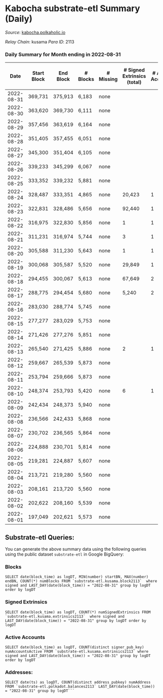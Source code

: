 # Kabocha substrate-etl Summary (Daily)

_Source_: [kabocha.polkaholic.io](https://kabocha.polkaholic.io)

*Relay Chain*: kusama
*Para ID*: 2113



### Daily Summary for Month ending in 2022-08-31


| Date | Start Block | End Block | # Blocks | # Missing | # Signed Extrinsics (total) | # Active Accounts | # Addresses with Balances | # Events | # Transfers | # XCM Transfers In | # XCM Transfers Out |
| ---- | ----------- | --------- | -------- | --------- | --------------------------- | ----------------- | ------------------------- | -------- | ----------- | ------------------ | ------------------- |
| 2022-08-31 | 369,731 | 375,913 | 6,183 | none |  |  | 13,290 | 12,387 |   |   |   |
| 2022-08-30 | 363,620 | 369,730 | 6,111 | none |  |  | 13,290 | 12,242 |   |   |   |
| 2022-08-29 | 357,456 | 363,619 | 6,164 | none |  |  | 13,290 | 12,349 |   |   |   |
| 2022-08-28 | 351,405 | 357,455 | 6,051 | none |  |  | 13,290 | 12,122 |   |   |   |
| 2022-08-27 | 345,300 | 351,404 | 6,105 | none |  |  | 13,290 | 12,235 |   |   |   |
| 2022-08-26 | 339,233 | 345,299 | 6,067 | none |  |  | 13,290 | 12,154 |   |   |   |
| 2022-08-25 | 333,352 | 339,232 | 5,881 | none |  |  | 13,290 | 11,781 |   |   |   |
| 2022-08-24 | 328,487 | 333,351 | 4,865 | none | 20,423 | 1 | 13,290 | 134,850 |   |   |   |
| 2022-08-23 | 322,831 | 328,486 | 5,656 | none | 92,440 | 1 | 13,373 | 590,816 |   |   |   |
| 2022-08-22 | 316,975 | 322,830 | 5,856 | none | 1 | 1 | 16,439 | 35,946 |   |   |   |
| 2022-08-21 | 311,231 | 316,974 | 5,744 | none | 3 | 1 | 16,439 | 88,974 |   |   |   |
| 2022-08-20 | 305,588 | 311,230 | 5,643 | none | 1 | 1 | 16,440 | 11,308 |   |   |   |
| 2022-08-19 | 300,068 | 305,587 | 5,520 | none | 29,849 | 1 | 16,440 | 190,510 |   |   |   |
| 2022-08-18 | 294,455 | 300,067 | 5,613 | none | 67,649 | 2 | 16,295 | 447,891 |   |   |   |
| 2022-08-17 | 288,775 | 294,454 | 5,680 | none | 5,240 | 2 | 1,748 | 49,281 |   |   |   |
| 2022-08-16 | 283,030 | 288,774 | 5,745 | none |  |  | 8 | 17,254 |   |   |   |
| 2022-08-15 | 277,277 | 283,029 | 5,753 | none |  |  | 8 | 17,278 |   |   |   |
| 2022-08-14 | 271,426 | 277,276 | 5,851 | none |  |  | 8 | 17,573 |   |   |   |
| 2022-08-13 | 265,540 | 271,425 | 5,886 | none | 2 | 1 | 8 | 17,692 |   |   |   |
| 2022-08-12 | 259,667 | 265,539 | 5,873 | none |  |  | 7 | 17,639 |   |   |   |
| 2022-08-11 | 253,794 | 259,666 | 5,873 | none |  |  | 7 | 17,639 |   |   |   |
| 2022-08-10 | 248,374 | 253,793 | 5,420 | none | 6 | 1 | 7 | 12,548 |   |   |   |
| 2022-08-09 | 242,434 | 248,373 | 5,940 | none |  |  | 7 | 11,899 |   |   |   |
| 2022-08-08 | 236,566 | 242,433 | 5,868 | none |  |  | 7 | 11,756 |   |   |   |
| 2022-08-07 | 230,702 | 236,565 | 5,864 | none |  |  | 7 | 11,747 |   |   |   |
| 2022-08-06 | 224,888 | 230,701 | 5,814 | none |  |  | 7 | 11,648 |   |   |   |
| 2022-08-05 | 219,281 | 224,887 | 5,607 | none |  |  | 7 | 11,233 |   |   |   |
| 2022-08-04 | 213,721 | 219,280 | 5,560 | none |  |  | 7 | 11,138 |   |   |   |
| 2022-08-03 | 208,161 | 213,720 | 5,560 | none |  |  | 7 | 11,139 |   |   |   |
| 2022-08-02 | 202,622 | 208,160 | 5,539 | none |  |  | 7 | 11,096 |   |   |   |
| 2022-08-01 | 197,049 | 202,621 | 5,573 | none |  |  | 7 | 11,165 |   |   |   |

## Substrate-etl Queries:
You can generate the above summary data using the following queries using the public dataset `substrate-etl` in Google BigQuery:


### Blocks
```
SELECT date(block_time) as logDT, MIN(number) startBN, MAX(number) endBN, COUNT(*) numBlocks FROM `substrate-etl.kusama.block2113`  where signed and LAST_DAY(date(block_time)) = "2022-08-31" group by logDT order by logDT
```


### Signed Extrinsics
```
SELECT date(block_time) as logDT, COUNT(*) numSignedExtrinsics FROM `substrate-etl.kusama.extrinsics2113`  where signed and LAST_DAY(date(block_time)) = "2022-08-31" group by logDT order by logDT
```


### Active Accounts
```
SELECT date(block_time) as logDT, COUNT(distinct signer_pub_key) numAccountsActive FROM `substrate-etl.kusama.extrinsics2113` where signed and LAST_DAY(date(block_time)) = "2022-08-31" group by logDT order by logDT
```


### Addresses:
```
SELECT date(ts) as logDT, COUNT(distinct address_pubkey) numAddress FROM `substrate-etl.polkadot.balances2113` LAST_DAY(date(block_time)) = "2022-08-31" group by logDT```

